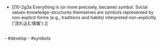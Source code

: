 - [[10-2g3a Everything is (or more precisely, became) symbol. Social values-knowledge-structures themselves are symbols represented by non-explicit forms (e.g., traditions and habits) interpreted non-explicitly ('流れ込む情報').]]
<br>
- #develop
- #symbols
